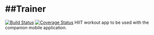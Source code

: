 ##Trainer
===
[![Build Status](https://travis-ci.org/ABarnhard/trainer.svg)](https://travis-ci.org/ABarnhard/trainer)
[![Coverage Status](https://coveralls.io/repos/ABarnhard/trainer/badge.png)](https://coveralls.io/r/ABarnhard/trainer)
HIIT workout app to be used with the companion mobile application.

